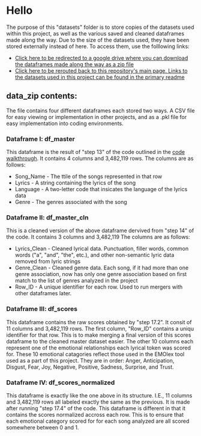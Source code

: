 # Hello
The purpose of this "datasets" folder is to store copies of the datasets used within this project, as well as the various saved and cleaned dataframes made along the way.
Due to the size of the datasets used, they have been stored externally instead of here. To access them, use the folllowing links:
- [Click here to be redirected to a google drive where you can download the dataframes made along the way as a zip file](https://drive.google.com/file/d/18a63Ut-8BJbR4ypmg-jf8dGht0gXr6iP/view?usp=drive_link)
- [Click here to be rerouted back to this repository's main page. Links to the datasets used in this project can be found in the primary readme](https://github.com/Skylar-Harvey/lyrics-genre-emotion-analysis)



## data_zip contents:
The file contains four different dataframes each stored two ways. A CSV file for easy viewing or implementation in other projects, and as a .pkl file for easy implementation into coding environments.

### Dataframe I: df_master
This dataframe is the result of "step 13" of the code outlined in the [code walkthrough](https://github.com/Skylar-Harvey/lyrics-genre-emotion-analysis/blob/main/code/pipeline%20walkthrough.md). It contains 4 columns and 3,482,119 rows.
The columns are as follows:
- Song_Name - The ttile of the songs represented in that row
- Lyrics - A string containing the lyrics of the song
- Language - A two-letter code that insicates the language of the lyrics data
- Genre - The genres associated with the song

### Dataframe II: df_master_cln
This is a cleaned version of the above dataframe dervived from "step 14" of the code. It contains 3 columns and 3,482,119
The columns are as follows:
- Lyrics_Clean - Cleaned lyrical data. Punctuation, filler words, common words ("a", "and", "the", etc.), and other non-semantic lyric data removed from lyric strings
- Genre_Clean - Cleaned genre data. Each song, if it had more than one genre association, now has only one genre association based on first match to the list of genres analyzed in the project
- Row_ID - A unique identifier for each row. Used to run mergers with other dataframes later.

### Dataframe III: df_scores
This dataframe contains the raw scores obtained by "step 17.2". It consit of 11 columns and 3,482,119 rows.
The first column, "Row_ID" contains a uniqu identifier for that row. This is to make merging a final version of this scores dataframe to the cleaned master dataset easier.
The other 10 columns each represent one of the emotional relationships each lyrical token was scored for. These 10 emotional catagories reflect those used in the EMOlex tool used as a part of this project. They are in order: Anger, Anticipation, Disgust, Fear, Joy, Negative, Positive, Sadness, Surprise, and Trust.

### Dataframe IV: df_scores_normalized
This dataframe is exactly like the one above in its structure. I.E., 11 columns and 3,482,119 rows all labeled exactly the same as the previous. It is made after running "step 17.4" of the code.
This dataframe is different in that it contains the scores normalized accross each row. This is to ensure that each emotional category scored for for each song analyzed are all scored somewhere between 0 and 1. 
